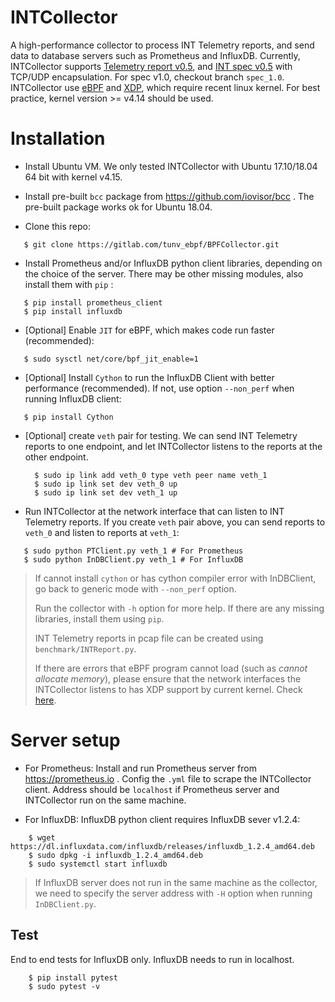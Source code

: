 # INTCollector
A high-performance collector to process INT Telemetry reports, and send data to database servers such as Prometheus and InfluxDB. 
Currently, INTCollector supports [Telemetry report v0.5](https://github.com/p4lang/p4-applications/tree/master/docs), and [INT spec v0.5](https://github.com/p4lang/p4-applications/tree/master/docs) with TCP/UDP encapsulation. For spec v1.0, checkout branch `spec_1.0`. 
INTCollector use [eBPF](https://www.iovisor.org/technology/ebpf) and [XDP](https://www.iovisor.org/technology/xdp), which require recent linux kernel. For best practice, kernel version >= v4.14 should be used.
# Installation

* Install Ubuntu VM. We only tested INTCollector with Ubuntu 17.10/18.04 64 bit with kernel v4.15.

* Install pre-built `bcc` package from https://github.com/iovisor/bcc . The pre-built package works ok for Ubuntu 18.04.

* Clone this repo:

 ``` shell
    $ git clone https://gitlab.com/tunv_ebpf/BPFCollector.git
 ```

* Install Prometheus and/or InfluxDB python client libraries, depending on the choice of the server. There may be other missing modules, also install them with `pip` :

 ``` shell
    $ pip install prometheus_client
    $ pip install influxdb
 ```
* [Optional] Enable `JIT` for eBPF, which makes code run faster (recommended):

 ``` shell
    $ sudo sysctl net/core/bpf_jit_enable=1
 ```

* [Optional] Install `Cython` to run the InfluxDB Client with better performance (recommended). If not, use option `--non_perf` when running InfluxDB client:

 ``` shell
    $ pip install Cython
 ```

* [Optional] create `veth` pair for testing. We can send INT Telemetry reports to one endpoint, and let INTCollector listens to the reports at the other endpoint.

  ``` shell
    $ sudo ip link add veth_0 type veth peer name veth_1
    $ sudo ip link set dev veth_0 up
    $ sudo ip link set dev veth_1 up
  ```
* Run INTCollector at the network interface that can listen to INT Telemetry reports. If you create `veth` pair above, you can send reports to `veth_0` and listen to reports at `veth_1`:

 ``` shell
    $ sudo python PTClient.py veth_1 # For Prometheus
    $ sudo python InDBClient.py veth_1 # For InfluxDB
 ```
 
> If cannot install `cython` or has cython compiler error with InDBClient, go back to generic mode with `--non_perf` option.
>
> Run the collector with `-h` option for more help. If there are any missing libraries, install them using `pip`. 
>
> INT Telemetry reports in pcap file can be created using `benchmark/INTReport.py`.
>
> If there are errors that eBPF program cannot load (such as _cannot allocate memory_), please ensure that the network interfaces the INTCollector listens to has XDP support by current kernel. Check [here](https://github.com/iovisor/bcc/blob/master/docs/kernel-versions.md#xdp). 

# Server setup

* For Prometheus: Install and run Prometheus server from https://prometheus.io . Config the `.yml` file to scrape the INTCollector client. Address should be `localhost` if Prometheus server and INTCollector run on the same machine.

* For InfluxDB: InfluxDB python client requires InfluxDB sever v1.2.4:

``` shell
    $ wget https://dl.influxdata.com/influxdb/releases/influxdb_1.2.4_amd64.deb
    $ sudo dpkg -i influxdb_1.2.4_amd64.deb
    $ sudo systemctl start influxdb
```

> If InfluxDB server does not run in the same machine as the collector, we need to specify the server address with `-H` option when running `InDBClient.py`.

## Test
End to end tests for InfluxDB only. InfluxDB needs to run in localhost. 
``` shell
    $ pip install pytest
    $ sudo pytest -v
```
